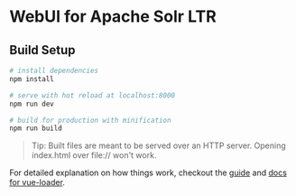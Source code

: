 # WebUI for Apache Solr LTR

## Build Setup

``` bash
# install dependencies
npm install

# serve with hot reload at localhost:8000
npm run dev

# build for production with minification
npm run build
```
> Tip:
> Built files are meant to be served over an HTTP server.
> Opening index.html over file:// won't work.

For detailed explanation on how things work, checkout the [guide](http://vuejs-templates.github.io/webpack/) and [docs for vue-loader](http://vuejs.github.io/vue-loader).
